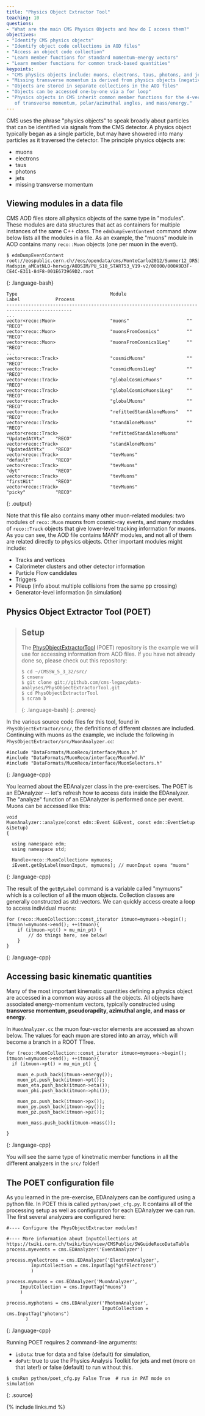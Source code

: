 ```yaml
---
title: "Physics Object Extractor Tool"
teaching: 10
questions:
- "What are the main CMS Physics Objects and how do I access them?"
objectives:
- "Identify CMS physics objects"
- "Identify object code collections in AOD files"
- "Access an object code collection"
- "Learn member functions for standard momentum-energy vectors"
- "Learn member functions for common track-based quantities"
keypoints:
- "CMS physics objects include: muons, electrons, taus, photons, and jets." 
- "Missing transverse momentum is derived from physics objects (negative vector sum)."
- "Objects are stored in separate collections in the AOD files"
- "Objects can be accessed one-by-one via a for loop"
- "Physics objects in CMS inherit common member functions for the 4-vector quantities
   of transverse momentum, polar/azimuthal angles, and mass/energy."
---
```



CMS uses the phrase "physics objects" to speak broadly about particles that can be identified via 
signals from the CMS detector. A physics object typically began as a single particle, but may have 
showered into many particles as it traversed the detector. The principle physics objects are:

*   muons
*   electrons
*   taus
*   photons
*   jets
*   missing transverse momentum

## Viewing modules in a data file

CMS AOD files store all physics objects of the same type in "modules". These modules are 
data structures that act as containers for multiple instances of the same C++ class. The `edmDumpEventContent` command
show below lists all the modules in a file. As an example,
the "muons" module in AOD contains many `reco::Muon` objects (one per muon in the event). 

~~~
$ edmDumpEventContent root://eospublic.cern.ch//eos/opendata/cms/MonteCarlo2012/Summer12_DR53X/TTbar_8TeV-Madspin_aMCatNLO-herwig/AODSIM/PU_S10_START53_V19-v2/00000/000A9D3F-CE4C-E311-84F8-001E673969D2.root
~~~
{: .language-bash}

~~~
Type                                  Module                      Label             Process
----------------------------------------------------------------------------------------------
...
vector<reco::Muon>                    "muons"                     ""                "RECO"
vector<reco::Muon>                    "muonsFromCosmics"          ""                "RECO"
vector<reco::Muon>                    "muonsFromCosmics1Leg"      ""                "RECO"
...
vector<reco::Track>                   "cosmicMuons"               ""                "RECO"
vector<reco::Track>                   "cosmicMuons1Leg"           ""                "RECO"
vector<reco::Track>                   "globalCosmicMuons"         ""                "RECO"
vector<reco::Track>                   "globalCosmicMuons1Leg"     ""                "RECO"
vector<reco::Track>                   "globalMuons"               ""                "RECO"
vector<reco::Track>                   "refittedStandAloneMuons"   ""                "RECO"
vector<reco::Track>                   "standAloneMuons"           ""                "RECO"
vector<reco::Track>                   "refittedStandAloneMuons"   "UpdatedAtVtx"    "RECO"
vector<reco::Track>                   "standAloneMuons"           "UpdatedAtVtx"    "RECO"
vector<reco::Track>                   "tevMuons"                  "default"         "RECO"
vector<reco::Track>                   "tevMuons"                  "dyt"             "RECO"
vector<reco::Track>                   "tevMuons"                  "firstHit"        "RECO"
vector<reco::Track>                   "tevMuons"                  "picky"           "RECO"

~~~
{: .output}

Note that this file also contains many other muon-related modules: two modules of `reco::Muon` muons 
from cosmic-ray events, and many modules of `reco::Track` objects that give lower-level tracking
information for muons. As you can see, the AOD file contains MANY modules, and not all of them are related directly to 
physics objects. Other important modules might include:

*   Tracks and vertices
*   Calorimeter clusters and other detector information
*   Particle Flow candidates
*   Triggers
*   Pileup (info about multiple collisions from the same pp crossing)
*   Generator-level information (in simulation) 

## Physics Object Extractor Tool (POET)

>## Setup
>The [PhysObjectExtractorTool](https://github.com/cms-legacydata-analyses/PhysObjectExtractorTool) (POET) 
>repository is the example we will use for accessing information from AOD files. If you have not already done so, 
>please check out this repository:
>
>~~~
>$ cd ~/CMSSW_5_3_32/src/
>$ cmsenv
>$ git clone git://github.com/cms-legacydata-analyses/PhysObjectExtractorTool.git 
>$ cd PhysObjectExtractorTool
>$ scram b
>~~~
>{: .language-bash}
{: .prereq}

In the various source code files for this tool, found in `PhysObjectExtractor/src/`, the definitions of different classes are included. Continuing with muons as the example, we include the following in `PhysObjectExtractor/src/MuonAnalyzer.cc`:
~~~
#include "DataFormats/MuonReco/interface/Muon.h"
#include "DataFormats/MuonReco/interface/MuonFwd.h"
#include "DataFormats/MuonReco/interface/MuonSelectors.h"
~~~
{: .language-cpp}

You learned about the EDAnalyzer class in the pre-exercises. The POET is an EDAnalyzer -- let's refresh how to access data inside the EDAnalyzer.
The "analyze" function of an EDAnalyzer is performed once per event. Muons can be accessed like this:

~~~
void
MuonAnalyzer::analyze(const edm::Event &iEvent, const edm::EventSetup &iSetup)
{

  using namespace edm;
  using namespace std;

  Handle<reco::MuonCollection> mymuons;
  iEvent.getByLabel(muonInput, mymuons); // muonInput opens "muons"
~~~ 
{: .language-cpp}

The result of the `getByLabel` command is a variable called "mymuons" which is a collection of all the muon objects. 
Collection classes are generally constructed as std::vectors. We can 
quickly access create a loop to access individual muons:

~~~
for (reco::MuonCollection::const_iterator itmuon=mymuons->begin(); itmuon!=mymuons->end(); ++itmuon){
    if (itmuon->pt() > mu_min_pt) {
        // do things here, see below!
    }
}
~~~
{: .language-cpp}

## Accessing basic kinematic quantities

Many of the most important kinematic quantities defining a physics object are accessed in a
common way across all the objects. All objects have associated energy-momentum vectors, typically
constructed using **transverse momentum, pseudorapdity, azimuthal angle, and
mass or energy**.

In `MuonAnalyzer.cc` the muon four-vector elements are accessed as shown below. The
values for each muon are stored into an array, which will become a branch in a ROOT TTree. 

~~~
for (reco::MuonCollection::const_iterator itmuon=mymuons->begin(); itmuon!=mymuons->end(); ++itmuon){
  if (itmuon->pt() > mu_min_pt) {

    muon_e.push_back(itmuon->energy());
    muon_pt.push_back(itmuon->pt());
    muon_eta.push_back(itmuon->eta());
    muon_phi.push_back(itmuon->phi());

    muon_px.push_back(itmuon->px());
    muon_py.push_back(itmuon->py());
    muon_pz.push_back(itmuon->pz());

    muon_mass.push_back(itmuon->mass());

}
~~~
{: .language-cpp}

You will see the same type of kinetmatic member functions in all the different analyzers in the `src/` folder!

## The POET configuration file

As you learned in the pre-exercise, EDAnalyzers can be configured using a python file. In POET this is called `python/poet_cfg.py`.
It contains all of the processing setup as well as configuration for each EDAnalyzer we can run. The first several analyzers are configured here:
~~~
#---- Configure the PhysObjectExtractor modules!

#---- More information about InputCollections at https://twiki.cern.ch/twiki/bin/view/CMSPublic/SWGuideRecoDataTable
process.myevents = cms.EDAnalyzer('EventAnalyzer')                              

process.myelectrons = cms.EDAnalyzer('ElectronAnalyzer',
         InputCollection = cms.InputTag("gsfElectrons")
         )

process.mymuons = cms.EDAnalyzer('MuonAnalyzer',
     InputCollection = cms.InputTag("muons")
     )

process.myphotons = cms.EDAnalyzer('PhotonAnalyzer',
                                   InputCollection = cms.InputTag("photons")
       )
~~~
{: .language-cpp}

Running POET requires 2 command-line arguments:
 * `isData`: true for data and false (default) for simulation,
 * `doPat`: true to use the Physics Analysis Toolkit for jets and met (more on that later!) or false (default) to run without this.

~~~
$ cmsRun python/poet_cfg.py False True  # run in PAT mode on simulation
~~~
{: .source}

{% include links.md %}

